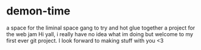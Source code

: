 # demon-time
a space for the liminal space gang to try and hot glue together a project for the web jam
Hi yall, i really have no idea what im doing but welcome to my first ever git project. I look forward to making stuff with you <3
